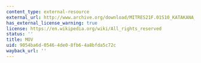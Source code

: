 ```yaml
---
content_type: external-resource
external_url: http://www.archive.org/download/MITRES21F.01S10_KATAKANA_EXERCISES/1a10.mov
has_external_license_warning: true
license: https://en.wikipedia.org/wiki/All_rights_reserved
status: ''
title: MOV
uid: 9054ba6d-0546-4de0-8fb6-4a8bfda5c72c
wayback_url: ''
---
```

